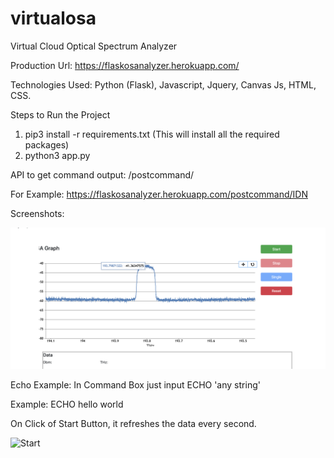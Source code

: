 # virtualosa
Virtual Cloud Optical Spectrum Analyzer

Production Url: https://flaskosanalyzer.herokuapp.com/

Technologies Used: Python (Flask), Javascript, Jquery, Canvas Js, HTML, CSS.

Steps to Run the Project

1. pip3 install -r requirements.txt (This will install all the required packages)
2. python3 app.py

API to get command output: /postcommand/<Command>
  
  For Example: https://flaskosanalyzer.herokuapp.com/postcommand/IDN
 
Screenshots:

![Single Trace](tracegraph.png)

Echo Example: In Command Box just input ECHO 'any string'

Example: ECHO hello world

On Click of Start Button, it refreshes the data every second.

![Start](onstart.png)


